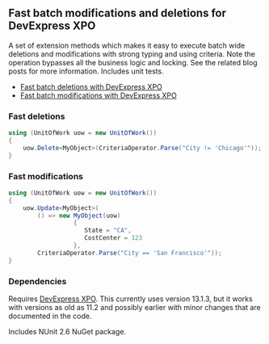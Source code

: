 ## Fast batch modifications and deletions for DevExpress XPO ##

A set of extension methods which makes it easy to execute batch wide deletions and modifications with strong typing and using criteria. Note the operation bypasses all the business logic and locking. See the related blog posts for more information. Includes unit tests.

* [Fast batch deletions with DevExpress XPO](http://blog.zerosharp.com/fast-batch-deletions-with-devexpress-xpo/)
* [Fast batch modifications with DevExpress XPO](http://blog.zerosharp.com/fast-batch-modifications-with-devexpress-xpo/)

### Fast deletions ###

```csharp
using (UnitOfWork uow = new UnitOfWork())
{
    uow.Delete<MyObject>(CriteriaOperator.Parse("City != 'Chicago'"));
}
```

### Fast modifications ###

```csharp
using (UnitOfWork uow = new UnitOfWork())
{
	uow.Update<MyObject>(
        () => new MyObject(uow) 
                  { 
                     State = "CA", 
                     CostCenter = 123 
                  }, 
        CriteriaOperator.Parse("City == 'San Francisco'"));
}
```

### Dependencies ###

Requires [DevExpress XPO](http://devexpress.com/Products/NET/ORM/). This currently uses version 13.1.3, but it works with versions as old as 11.2 and possibly earlier with minor changes that are documented in the code.

Includes NUnit 2.6 NuGet package.
